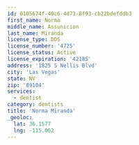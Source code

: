 ```yaml
---
id: 0105674f-40c6-4d73-8f93-cb22bdefddb3
first_name: Norma
middle_name: Assunicion
last_name: Miranda
license_type: DDS
license_number: '4725'
license_status: Active
license_expiration: '42185'
address: '1825 S Nellis Blvd'
city: 'Las Vegas'
state: NV
zip: '89104'
services:
  - dentist
category: dentists
title: 'Norma Miranda'
_geoloc:
  lat: 36.1577
  lng: -115.062
---
```

